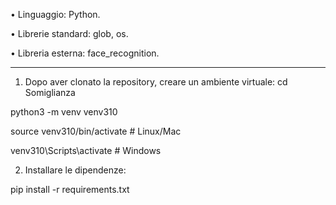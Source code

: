 • Linguaggio: Python.

• Librerie standard: glob, os.

• Libreria esterna: face_recognition.

---

1. Dopo aver clonato la repository, creare un ambiente virtuale:
cd Somiglianza

python3 -m venv venv310

source venv310/bin/activate  # Linux/Mac

venv310\Scripts\activate     # Windows

2. Installare le dipendenze:

  pip install -r requirements.txt
